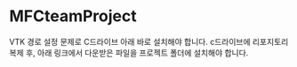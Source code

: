 # MFCteamProject

VTK 경로 설정 문제로 C드라이브 아래 바로 설치해야 합니다.
c드라이브에 리포지토리 복제 후, 아래 링크에서 다운받은 파일을 프로젝트 폴더에 설치해야 합니다.
